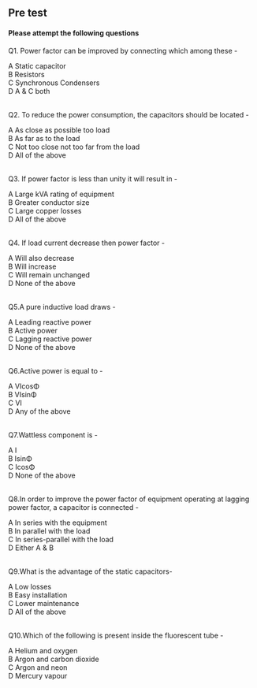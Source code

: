 ## Pre test
#### Please attempt the following questions

Q1. Power factor can be improved by connecting which among these -<br>

A   Static capacitor<br>
B   Resistors<br>
C   Synchronous Condensers<br>
D   A & C both<br><br>

Q2. To reduce the power consumption, the capacitors should be located -<br>

A  As close as possible too load<br>
B   As far as to the load<br>
C    Not too close not too far from the load<br>
D  All of the above<br><br>

Q3. If power factor is less than unity it will result in -<br>

A   Large kVA rating of equipment<br>
B   Greater conductor size<br>
C    Large copper losses<br>
D    All of the above<br><br>

Q4. If load current decrease then power factor -<br>

A   Will also decrease<br>
B   Will increase<br>
C  Will remain unchanged<br>
D  None of the above<br><br>

Q5.A pure inductive load draws -<br>

A   Leading reactive power<br>
B   Active power<br>
C   Lagging reactive power<br>
D   None of the above<br><br>

Q6.Active power is equal to -<br>

A   VIcosΦ<br>
B    VIsinΦ<br>
C   VI<br>
D  Any of the above<br><br>

Q7.Wattless component is -<br>

A   I<br>
B   IsinΦ<br>
C   IcosΦ<br>
D  None of the above<br><br>

Q8.In order to improve the power factor of equipment operating at lagging power factor, a capacitor is connected -<br>

A   In series with the equipment<br>
B    In parallel with the load<br>
C   In series-parallel with the load<br>
D   Either A & B<br><br>

Q9.What is the advantage of the static capacitors-<br>

A   Low losses<br>
B   Easy installation<br>
C   Lower maintenance<br>
D   All of the above<br><br>

Q10.Which of the following is present inside the fluorescent tube -<br>

A  Helium and oxygen<br>
B  Argon and carbon dioxide<br>
C  Argon and neon  <br>
D  Mercury vapour<br>



